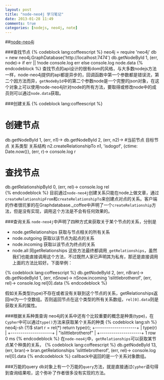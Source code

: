 ```yaml
---
layout: post
title: "node-neo4j 学习笔记"
date: 2013-01-28 11:49
comments: true
categories: [nodejs, neo4j, note]
---
```


##[node-neo4j](https://github.com/thingdom/node-neo4j)

###查找节点
{% codeblock lang:coffeescript %}
neo4j = require 'neo4j'
db = new neo4j.GraphDatabase('http://localhost:7474')
db.getNodeById 1, (err, node)->
    if err || !node
        console.log err
    else
        console.log node.data
{% endcodeblock %}
查找节点的api设计的很有dom的风格，与大多数nodejs方法一样，node-neo4j提供的api都是异步的，回调函数中第一个参数都是错误流，第二个因方法而异，`getNodeById`中的第二个参数node是一个完整的json对象，在这个对象上可以使用node-neo4j针对node的所有方法，要取得或修改node中的成员则可以通过`node.data`获取。

###创建关系
{% codeblock lang:coffeescript %}
# 创建节点
db.getNodeById 1, (err, n1)->
    db.getNodeById 2, (err, n2)->
       #当前节点                 目标节点 关系类型 关系结构
        n2.createRelationshipTo n1, 'isdogof', {ctime: Date.now()}, (err, r)->
            console.log r

# 查找节点
db.getRelationshipById 0, (err, rel)->
    console.log rel            
{% endcodeblock %}
目前通过`node-neo4j`创建关系只能在node上做文章，通过`createRelationshipFrom`和`createRelationshipTo`来创建点对点的关系。客户端的作者很坑爹的在Graphdatabase._coffee中声明了一个`createRelationship`方法，但是没有实现，调用这个方法是不会有任何效果的。

###查询关系
`node-neo4j`中声明了四种方式来获取关于某个节点的关系，分别是
* node.getRelationships 获取与节点相关的所有关系
* node.outgoing         获取以该节点为起点的关系
* node.incoming         获取以该节点为终点的关系
* node.all              同getRelationships
这些方法最终都调用`_getRelationships`，虽然我们也能直接调用这个方法，不过既然人家已声明其为私有，那还是直接调用上面的方法比较好。下面举例：

{% codeblock lang:coffeescript %}
db.getNodeById 2, (err, nBran)->
    db.getNodeById 1, (err, nSnow)->
        nSnow.incoming 'islittlebrotherof', (err, rel)->
            console.log rel[0].data
{% endcodeblock %}

假如关系类型(type)不存在或者没有关联到这个节点的关系，getRelationships返回rel为一个空数组。否则返回节点在这个类型的所有关系数组，`rel[0].data`则是获取关系的属性。

###根据关系种类查询
neo4j的关系中还有个比较重要的概念是种类(type)，在`Cypher`中可以通过`type()`方法来获取某个关系的种类
{% codeblock lang:sh %}
neo4j-sh (?)$ start r = rel(*) return type(r);
+---------------------+
| type(r)             |
+---------------------+
| "islittlebrotherof" |
+---------------------+
1 row
0 ms
{% endcodeblock %}
在`node-neo4j`中，`getRelationships`可以获取某节点某个种类的关系，
{% codeblock lang:coffeescript %}
db.getNodeById 13, (err, bran)->
    bran.getRelationships 'islittlebrotherof', (err, rel)->
        console.log rel[0].data
{% endcodeblock %}
callback中返回的是一个关系对象数组。

###万能的query
db对象上有一个万能的`query`方法，就是直接通过`Cypher`语句得到查询结果啦，这个弥补了作者很多没有实现的方法。

